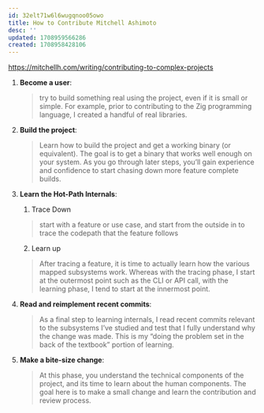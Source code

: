 ```yaml
---
id: 32elt71w6l6wugqnoo05owo
title: How to Contribute Mitchell Ashimoto
desc: ''
updated: 1708959566286
created: 1708958428106
---
```


https://mitchellh.com/writing/contributing-to-complex-projects

1. **Become a user**:

    > try to build something real using the project, even if it is small or simple. For example, prior to contributing to the Zig programming language, I created a handful of real libraries.

2. **Build the project**:

    > Learn how to build the project and get a working binary (or equivalent). The goal is to get a binary that works well enough on your system. As you go through later steps, you’ll gain experience and confidence to start chasing down more feature complete builds.

3. **Learn the Hot-Path Internals**:

    1. Trace Down
    > start with a feature or use case, and start from the outside in to trace the codepath that the feature follows

    2. Learn up
    > After tracing a feature, it is time to actually learn how the various mapped subsystems work. Whereas with the tracing phase, I start at the outermost point such as the CLI or API call, with the learning phase, I tend to start at the innermost point.

4. **Read and reimplement recent commits**:

    > As a final step to learning internals, I read recent commits relevant to the subsystems I’ve studied and test that I fully understand why the change was made. This is my “doing the problem set in the back of the textbook” portion of learning.

5. **Make a bite-size change**:

    > At this phase, you understand the technical components of the project, and its time to learn about the human components. The goal here is to make a small change and learn the contribution and review process.
